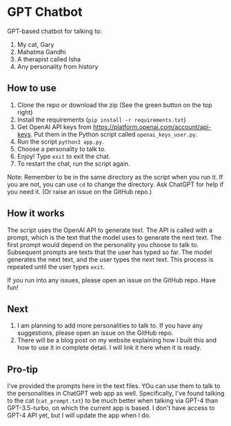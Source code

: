 # GPT Chatbot
 GPT-based chatbot for talking to:
 1. My cat, Gary
 2. Mahatma Gandhi
 3. A therapist called Isha
 4. Any personality from history

## How to use
 1. Clone the repo or download the zip (See the green button on the top right)
 2. Install the requirements (`pip install -r requirements.txt`)
 3. Get OpenAI API keys from https://platform.openai.com/account/api-keys. Put them in the Python script called `openai_keys_user.py`.
 4. Run the script `python3 app.py`.
 5. Choose a personality to talk to.
 6. Enjoy! Type `exit` to exit the chat. 
 7. To restart the chat, run the script again.

 Note: Remember to be in the same directory as the script when you run it. If you are not, you can use `cd` to change the directory. Ask ChatGPT for help if you need it. (Or raise an issue on the GitHub repo.)

## How it works
The script uses the OpenAI API to generate text. The API is called with a prompt, which is the text that the model uses to generate the next text. The first prompt would depend on the personality you choose to talk to. Subsequent prompts are texts that the user has typed so far. The model generates the next text, and the user types the next text. This process is repeated until the user types `exit`.

If you run into any issues, please open an issue on the GitHub repo. Have fun!

## Next
1. I am planning to add more personalities to talk to. If you have any suggestions, please open an issue on the GitHub repo.
2. There will be a blog post on my website explaining how I built this and how to use it in complete detail. I will link it here when it is ready.

## Pro-tip
I've provided the prompts here in the text files. YOu can use them to talk to the personalities in ChatGPT web app as well. Specifically, I've found talking to the cat (`cat_prompt.txt`) to be much better when talking via GPT-4 than GPT-3.5-turbo, on which the current app is based. I don't have access to GPT-4 API yet, but I will update the app when I do.